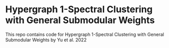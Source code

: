 # Hypergraph 1-Spectral Clustering with General Submodular Weights

This repo contains code for Hypergraph 1-Spectral Clustering with General Submodular Weights by Yu et al. 2022
